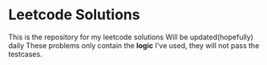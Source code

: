 # Leetcode Solutions

This is the repository for my leetcode solutions
Will be updated(hopefully) daily
These problems only contain the **logic** I've used, they will not pass the testcases.


